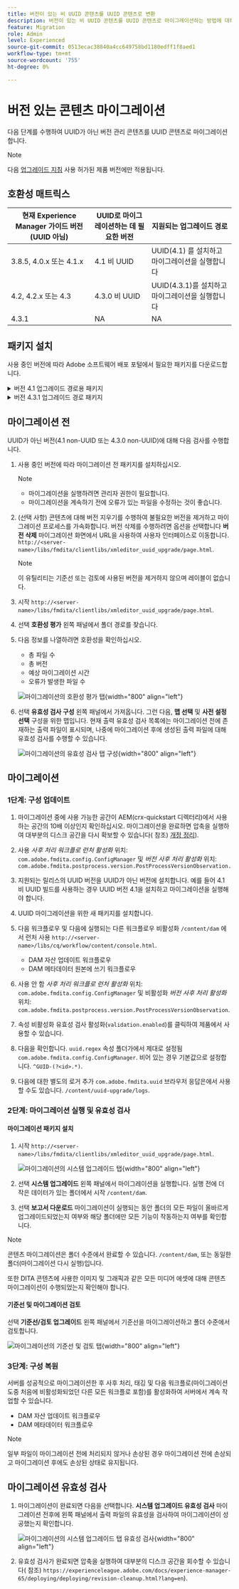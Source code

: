 ```yaml
---
title: 버전이 있는 비 UUID 콘텐츠를 UUID 콘텐츠로 변환
description: 버전이 있는 비 UUID 콘텐츠를 UUID 콘텐츠로 마이그레이션하는 방법에 대해 알아봅니다.
feature: Migration
role: Admin
level: Experienced
source-git-commit: 0513ecac38840a4cc649758bd1180edff1f8aed1
workflow-type: tm+mt
source-wordcount: '755'
ht-degree: 0%

---
```


# 버전 있는 콘텐츠 마이그레이션

다음 단계를 수행하여 UUID가 아닌 버전 관리 콘텐츠를 UUID 콘텐츠로 마이그레이션합니다.

>[!NOTE]
>
>다음 [업그레이드 지침](./upgrade-xml-documentation.md) 사용 허가된 제품 버전에만 적용됩니다.

## 호환성 매트릭스

| 현재 Experience Manager 가이드 버전(UUID 아님) | UUID로 마이그레이션하는 데 필요한 버전 | 지원되는 업그레이드 경로 |
|---|---|---|
| 3.8.5, 4.0.x 또는 4.1.x | 4.1 비 UUID | UUID(4.1) 를 설치하고 마이그레이션을 실행합니다 |
| 4.2, 4.2.x 또는 4.3 | 4.3.0 비 UUID | UUID(4.3.1)를 설치하고 마이그레이션을 실행합니다 |
| 4.3.1 | NA | NA |

## 패키지 설치

사용 중인 버전에 따라 Adobe 소프트웨어 배포 포털에서 필요한 패키지를 다운로드합니다.
<details>
<summary>  버전 4.1 업그레이드 경로용 패키지</summary>

1. **마이그레이션 전**: [com.adobe.guides.pre-uuid-migration-1.0.9.zip](https://experience.adobe.com/#/downloads/content/software-distribution/en/aem.html?package=%2Fcontent%2Fsoftware-distribution%2Fen%2Fdetails.html%2Fcontent%2Fdam%2Faem%2Fpublic%2Faemdox%2Fother-packages%2Fuuid-migration%2F1-0%2Fcom.adobe.guides.pre-uuid-migration-1.0.9.zip)
1. **마이그레이션**: [com.adobe.guides.uuid-upgrade-1.0.19.zip](https://experience.adobe.com/#/downloads/content/software-distribution/en/aem.html?package=%2Fcontent%2Fsoftware-distribution%2Fen%2Fdetails.html%2Fcontent%2Fdam%2Faem%2Fpublic%2Faemdox%2Fother-packages%2Fuuid-migration%2F1-0%2Fcom.adobe.guides.uuid-upgrade-1.0.19.zip)
</details>


<details>
<summary> 버전 4.3.1 업그레이드 경로 패키지</summary>

1. **마이그레이션 전**: [com.adobe.guides.pre-uuid-migration-1.1.3.zip](https://experience.adobe.com/#/downloads/content/software-distribution/en/aem.html?package=%2Fcontent%2Fsoftware-distribution%2Fen%2Fdetails.html%2Fcontent%2Fdam%2Faem%2Fpublic%2Faemdox%2Fother-packages%2Fuuid-migration%2Fcom.adobe.guides.pre-uuid-migration-1.1.3.zip)
1. **마이그레이션**: [com.adobe.guides.uuid-upgrade-1.1.15.zip](https://experience.adobe.com/#/downloads/content/software-distribution/en/aem.html?package=%2Fcontent%2Fsoftware-distribution%2Fen%2Fdetails.html%2Fcontent%2Fdam%2Faem%2Fpublic%2Faemdox%2Fother-packages%2Fuuid-migration%2Fcom.adobe.guides.uuid-upgrade-1.1.15.zip)

</details>

## 마이그레이션 전

UUID가 아닌 버전(4.1 non-UUID 또는 4.3.0 non-UUID)에 대해 다음 검사를 수행합니다.

1. 사용 중인 버전에 따라 마이그레이션 전 패키지를 설치하십시오.

   >[!NOTE]
   >
   >* 마이그레이션을 실행하려면 관리자 권한이 필요합니다.
   >* 마이그레이션을 계속하기 전에 오류가 있는 파일을 수정하는 것이 좋습니다.

1. (선택 사항) 콘텐츠에 대해 버전 지우기를 수행하여 불필요한 버전을 제거하고 마이그레이션 프로세스를 가속화합니다. 버전 삭제를 수행하려면 옵션을 선택합니다 **버전 삭제** 마이그레이션 화면에서 URL을 사용하여 사용자 인터페이스로 이동합니다. `http://<server- name>/libs/fmdita/clientlibs/xmleditor_uuid_upgrade/page.html`.
   >[!NOTE]
   >
   >이 유틸리티는 기준선 또는 검토에 사용된 버전을 제거하지 않으며 레이블이 없습니다.

1. 시작 `http://<server-name>/libs/fmdita/clientlibs/xmleditor_uuid_upgrade/page.html`.
1. 선택 **호환성 평가**  왼쪽 패널에서 폴더 경로를 찾습니다.
1. 다음 정보를 나열하려면 호환성을 확인하십시오.
   * 총 파일 수
   * 총 버전
   * 예상 마이그레이션 시간
   * 오류가 발생한 파일 수

   ![마이그레이션의 호환성 평가 탭](assets/migration-compatibility-assessment.png){width="800" align="left"}


1. 선택 **유효성 검사 구성** 왼쪽 패널에서 가져옵니다. 그런 다음, **맵 선택** 및 **사전 설정 선택** 구성을 위한 맵입니다. 현재 출력 유효성 검사 목록에는 마이그레이션 전에 존재하는 출력 파일이 표시되며, 나중에 마이그레이션 후에 생성된 출력 파일에 대해 유효성 검사를 수행할 수 있습니다.

   ![마이그레이션의 유효성 검사 탭 구성](assets/migration-configure-validation.png){width="800" align="left"}




## 마이그레이션

### 1단계: 구성 업데이트

1. 마이그레이션 중에 사용 가능한 공간이 AEM(crx-quickstart 디렉터리)에서 사용하는 공간의 10배 이상인지 확인하십시오. 마이그레이션을 완료하면 압축을 실행하여 대부분의 디스크 공간을 다시 확보할 수 있습니다( 참조) [개정 정리](https://experienceleague.adobe.com/docs/experience-manager-65/deploying/deploying/revision-cleanup.html?lang=en)).

1. 사용 *사후 처리 워크플로 런처 활성화* 위치: `com.adobe.fmdita.config.ConfigManager` 및 *버전 사후 처리 활성화* 위치: `com.adobe.fmdita.postprocess.version.PostProcessVersionObservation.`

1. 지원되는 릴리스의 UUID 버전을 UUID가 아닌 버전에 설치합니다. 예를 들어 4.1 비 UUID 빌드를 사용하는 경우 UUID 버전 4.1을 설치하고 마이그레이션을 실행해야 합니다.

1. UUID 마이그레이션을 위한 새 패키지를 설치합니다.

1. 다음 워크플로우 및 다음에 실행되는 다른 워크플로우 비활성화 `/content/dam` 에서 런처 사용 `http://<server-name>/libs/cq/workflow/content/console.html`.

   * DAM 자산 업데이트 워크플로우
   * DAM 메타데이터 원본에 쓰기 워크플로우

1. 사용 안 함 *사후 처리 워크플로 런처 활성화* 위치: `com.adobe.fmdita.config.ConfigManager` 및 비활성화 *버전 사후 처리 활성화* 위치: `com.adobe.fmdita.postprocess.version.PostProcessVersionObservation`.

1. 속성 비활성화 유효성 검사 활성화(`validation.enabled`)를 클릭하여 제품에서 사용할 수 있습니다.

1. 다음을 확인합니다. `uuid.regex` 속성 폴더가에서 제대로 설정됨 `com.adobe.fmdita.config.ConfigManager`. 비어 있는 경우 기본값으로 설정합니다. `^GUID-(?<id>.*)`.
1. 다음에 대한 별도의 로거 추가 `com.adobe.fmdita.uuid` 브라우저 응답은에서 사용할 수도 있습니다. `/content/uuid-upgrade/logs`.

### 2단계: 마이그레이션 실행 및 유효성 검사

#### 마이그레이션 패키지 설치

1. 시작 `http://<server-name>/libs/fmdita/clientlibs/xmleditor_uuid_upgrade/page.html`.

   ![마이그레이션의 시스템 업그레이드 탭](assets/migration-system-upgrade.png){width="800" align="left"}

1. 선택 **시스템 업그레이드** 왼쪽 패널에서 마이그레이션을 실행합니다. 실행 전에 더 작은 데이터가 있는 폴더에서 시작 `/content/dam`.

1. 선택 **보고서 다운로드** 마이그레이션이 실행되는 동안 폴더의 모든 파일이 올바르게 업그레이드되었는지 여부와 해당 폴더에만 모든 기능이 작동하는지 여부를 확인합니다.


>[!NOTE]
>
> 콘텐츠 마이그레이션은 폴더 수준에서 완료할 수 있습니다. `/content/dam`, 또는 동일한 폴더(마이그레이션 다시 실행)입니다.

또한 DITA 콘텐츠에 사용한 이미지 및 그래픽과 같은 모든 미디어 에셋에 대해 콘텐츠 마이그레이션이 수행되었는지 확인해야 합니다.

#### 기준선 및 마이그레이션 검토

선택 **기준선/검토 업그레이드** 왼쪽 패널에서 기준선을 마이그레이션하고 폴더 수준에서 검토합니다.

![마이그레이션의 기준선 및 검토 탭](assets/migration-baseline-review-upgrade.png){width="800" align="left"}


### 3단계: 구성 복원

서버를 성공적으로 마이그레이션한 후 사후 처리, 태깅 및 다음 워크플로(마이그레이션 도중 처음에 비활성화되었던 다른 모든 워크플로 포함)를 활성화하여 서버에서 계속 작업할 수 있습니다.

* DAM 자산 업데이트 워크플로우
* DAM 메타데이터 워크플로우

>[!NOTE]
>
>일부 파일이 마이그레이션 전에 처리되지 않거나 손상된 경우 마이그레이션 전에 손상되고 마이그레이션 후에도 손상된 상태로 유지됩니다.

## 마이그레이션 유효성 검사

1. 마이그레이션이 완료되면 다음을 선택합니다. **시스템 업그레이드 유효성 검사** 마이그레이션 전후에 왼쪽 패널에서 출력 파일의 유효성을 검사하여 마이그레이션이 성공했는지 확인합니다.

   ![마이그레이션의 시스템 업그레이드 탭 유효성 검사](assets/migration-validate-system-upgrade.png){width="800" align="left"}


1. 유효성 검사가 완료되면 압축을 실행하여 대부분의 디스크 공간을 회수할 수 있습니다( 참조) `https://experienceleague.adobe.com/docs/experience-manager-65/deploying/deploying/revision-cleanup.html?lang=en`).

